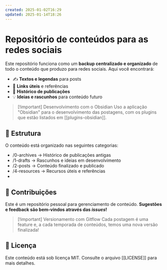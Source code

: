 ```yaml
---
created: 2025-01-02T16:29
updated: 2025-01-14T18:26
---
```

# **Repositório de conteúdos para as redes sociais**

Este repositório funciona como um **backup centralizado e organizado** de todo o conteúdo que produzo para redes sociais. Aqui você encontrará:
- ✍️ **Textos e legendas** para posts
- 🔗 **Links úteis** e referências
- 📅 **Histórico de publicações**
- 💡 **Ideias e rascunhos** para conteúdo futuro

> [!important] Desenvolvimento com o Obsidian
> Uso a aplicação "Obsidian" para o desenvolvimento das postagens, com os plugins que estão listados em [[plugins-obsidian]].

## 📂 Estrutura

O conteúdo está organizado nas seguintes categorias:
- /0-archives    → Histórico de publicações antigas
- /1-drafts        → Rascunhos e ideias em desenvolvimento
- /2-posts         → Conteúdo finalizado e publicado
- /4-resources  → Recursos úteis e referências
- 
## 🤝 Contribuições

Este é um repositório pessoal para gerenciamento de conteúdo. 
**Sugestões e feedback são bem-vindos através das *issues*!**

> [!important] Versionamento com Gitflow
> Cada postagem é uma feature e, a cada temporada de conteúdos, temos uma nova versão finalizada!

## 📝 Licença

Este conteúdo está sob licença MIT. 
Consulte o arquivo [[LICENSE]] para mais detalhes.
